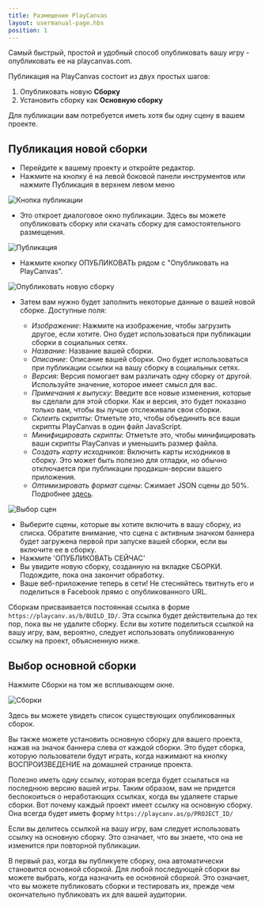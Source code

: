```yaml
---
title: Размещение PlayCanvas
layout: usermanual-page.hbs
position: 1
---
```


Самый быстрый, простой и удобный способ опубликовать вашу игру - опубликовать ее на playcanvas.com.

Публикация на PlayCanvas состоит из двух простых шагов:

1. Опубликовать новую **Сборку**
2. Установить сборку как **Основную сборку**

Для публикации вам потребуется иметь хотя бы одну сцену в вашем проекте.

## Публикация новой сборки

* Перейдите к вашему проекту и откройте редактор.
* Нажмите на кнопку <span class="pc-icon">&#57911;</span> на левой боковой панели инструментов или нажмите Публикация в верхнем левом меню

![Кнопка публикации][1]

* Это откроет диалоговое окно публикации. Здесь вы можете опубликовать сборку или скачать сборку для самостоятельного размещения.

![Публикация][2]

* Нажмите кнопку ОПУБЛИКОВАТЬ рядом с "Опубликовать на PlayCanvas".

![Опубликовать новую сборку][3]

* Затем вам нужно будет заполнить некоторые данные о вашей новой сборке. Доступные поля:

  * *Изображение*: Нажмите на изображение, чтобы загрузить другое, если хотите. Оно будет использоваться при публикации сборки в социальных сетях.
  * *Название*: Название вашей сборки.
  * *Описание*: Описание вашей сборки. Оно будет использоваться при публикации ссылки на вашу сборку в социальных сетях.
  * *Версия*: Версия помогает вам различать одну сборку от другой. Используйте значение, которое имеет смысл для вас.
  * *Примечания к выпуску*: Введите все новые изменения, которые вы сделали для этой сборки. Как и версия, это будет показано только вам, чтобы вы лучше отслеживали свои сборки.
  * *Склеить скрипты*: Отметьте это, чтобы объединить все ваши скрипты PlayCanvas в один файл JavaScript.
  * *Минифицировать скрипты*: Отметьте это, чтобы минифицировать ваши скрипты PlayCanvas и уменьшить размер файла.
  * *Создать карту исходников*: Включить карты исходников в сборку. Это может быть полезно для отладки, но обычно отключается при публикации продакшн-версии вашего приложения.
  * *Оптимизировать формат сцены*: Сжимает JSON сцены до 50%. Подробнее [здесь][6].

![Выбор сцен][4]

* Выберите сцены, которые вы хотите включить в вашу сборку, из списка. Обратите внимание, что сцена с активным значком баннера будет загружена первой при запуске вашей сборки, если вы включите ее в сборку.
* Нажмите 'ОПУБЛИКОВАТЬ СЕЙЧАС'
* Вы увидите новую сборку, созданную на вкладке СБОРКИ. Подождите, пока она закончит обработку.
* Ваше веб-приложение теперь в сети! Не стесняйтесь твитнуть его и поделиться в Facebook прямо с опубликованного URL.

Сборкам присваивается постоянная ссылка в форме `https://playcanv.as/b/BUILD_ID/`. Эта ссылка будет действительна до тех пор, пока вы не удалите сборку. Если вы хотите поделиться ссылкой на вашу игру, вам, вероятно, следует использовать опубликованную ссылку на проект, объясненную ниже.

## Выбор основной сборки

Нажмите Сборки на том же всплывающем окне.

![Сборки][5]

Здесь вы можете увидеть список существующих опубликованных сборок.

Вы также можете установить основную сборку для вашего проекта, нажав на значок баннера слева от каждой сборки. Это будет сборка, которую пользователи будут играть, когда нажимают на кнопку ВОСПРОИЗВЕДЕНИЕ на домашней странице проекта.

Полезно иметь одну ссылку, которая всегда будет ссылаться на последнюю версию вашей игры. Таким образом, вам не придется беспокоиться о неработающих ссылках, когда вы удаляете старые сборки. Вот почему каждый проект имеет ссылку на основную сборку. Она всегда будет иметь форму `https://playcanv.as/p/PROJECT_ID/`

<div class="alert alert-info">
Если вы делитесь ссылкой на вашу игру, вам следует использовать ссылку на основную сборку. Это означает, что вы знаете, что она не изменится при повторной публикации.
</div>

В первый раз, когда вы публикуете сборку, она автоматически становится основной сборкой. Для любой последующей сборки вы можете выбрать, когда назначить ее основной сборкой. Это означает, что вы можете публиковать сборки и тестировать их, прежде чем окончательно публиковать их для вашей аудитории.

[1]: /images/user-manual/publishing/toolbar-publish.png
[2]: /images/user-manual/publishing/dialog-publish.png
[3]: /images/user-manual/publishing/dialog-publish-build.png
[4]: /images/user-manual/publishing/dialog-publish-build-scenes.png
[5]: /images/user-manual/publishing/dialog-builds.png
[6]: /user-manual/optimization/optimizing-scene-format

